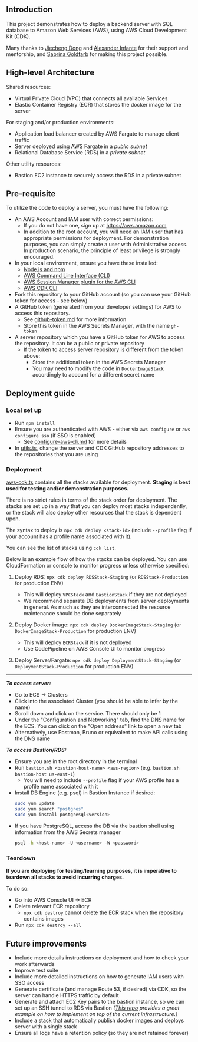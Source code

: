 ## Introduction

This project demonstrates how to deploy a backend server with SQL database to Amazon Web Services (AWS), using AWS Cloud Development Kit (CDK).

Many thanks to [Jiecheng Dong](https://github.com/jiedong111) and [Alexander Infante](https://github.com/Alexander-Infante) for their support and mentorship, and [Sabrina Goldfarb](https://github.com/sgoldfarb2) for making this project possible.

## High-level Architecture

Shared resources:

- Virtual Private Cloud (VPC) that connects all available Services
- Elastic Container Registry (ECR) that stores the docker image for the server

For staging and/or production environments:

- Application load balancer created by AWS Fargate to manage client traffic
- Server deployed using AWS Fargate in a _public subnet_
- Relational Database Service (RDS) in a _private subnet_

Other utility resources:

- Bastion EC2 instance to securely access the RDS in a private subnet

## Pre-requisite

To utilize the code to deploy a server, you must have the following:

- An AWS Account and IAM user with correct permissions:
  - If you do not have one, sign up at https://aws.amazon.com
  - In addition to the root account, you will need an IAM user that has appropriate permissions for deployment. For demonstration purposes, you can simply create a user with Administrative access. In production scenario, the principle of least privilege is strongly encouraged.
- In your local environment, ensure you have these installed:
  - [Node.js and npm](https://docs.npmjs.com/downloading-and-installing-node-js-and-npm)
  - [AWS Command Line Interface (CLI)](https://docs.aws.amazon.com/cli/latest/userguide/getting-started-install.html)
  - [AWS Session Manager plugin for the AWS CLI](https://docs.aws.amazon.com/systems-manager/latest/userguide/session-manager-working-with-install-plugin.html)
  - [AWS CDK CLI](https://docs.aws.amazon.com/cdk/v2/guide/getting_started.html)
- Fork this repository to your GitHub account (so you can use your GitHub token for access - see below)
- A GitHub token (generated from your developer settings) for AWS to access this repository.
  - See [github-token.md](./docs/github-token.md) for more information
  - Store this token in the AWS Secrets Manager, with the name `gh-token`
- A server repository which you have a GitHub token for AWS to access the repository. It can be a public or private repository
  - If the token to access server repository is different from the token above:
    - Store the additional token in the AWS Secrets Manager
    - You may need to modify the code in `DockerImageStack` accordingly to account for a different secret name

## Deployment guide

### Local set up

- Run `npm install`
- Ensure you are authenticated with AWS - either via `aws configure` or `aws configure sso` (if SSO is enabled)
  - See [configure-aws-cli.md](./docs/configure-aws-cli.md) for more details
- In [utils.ts](./lib/utils.ts), change the server and CDK GitHub repository addresses to the repositories that you are using

### Deployment

[aws-cdk.ts](./bin/aws-cdk.ts) contains all the stacks available for deployment. **Staging is best used for testing and/or demonstration purposes.**

There is no strict rules in terms of the stack order for deployment. The stacks are set up in a way that you can deploy most stacks independently, or the stack will also deploy other resources that the stack is dependent upon.

The syntax to deploy is `npx cdk deploy <stack-id>` (include `--profile` flag if your account has a profile name associated with it).

You can see the list of stacks using `cdk list`.

Below is an example flow of how the stacks can be deployed. You can use CloudFormation or console to monitor progress unless otherwise specified:

1. Deploy RDS: `npx cdk deploy RDSStack-Staging` (or `RDSStack-Production` for production ENV)

   - This will deploy `VPCStack` and `BastionStack` if they are not deployed
   - We recommend separate DB deployments from server deployments in general. As much as they are interconnected the resource maintenance should be done separately

2. Deploy Docker image: `npx cdk deploy DockerImageStack-Staging` (or `DockerImageStack-Production` for production ENV)
   - This will deploy `ECRStack` if it is not deployed
   - Use CodePipeline on AWS Console UI to monitor progress
3. Deploy Server/Fargate: `npx cdk deploy DeploymentStack-Staging` (or `DeploymentStack-Production` for production ENV)

---

**_To access server:_**

- Go to ECS -> Clusters
- Click into the associated Cluster (you should be able to infer by the name)
- Scroll down and click on the service. There should only be 1
- Under the "Configuration and Networking" tab, find the DNS name for the ECS. You can click on the "Open address" link to open a new tab
- Alternatively, use Postman, Bruno or equivalent to make API calls using the DNS name

**_To access Bastion/RDS:_**

- Ensure you are in the root directory in the terminal
- Run `bastion.sh <bastion-host-name> <aws-region>` (e.g. `bastion.sh bastion-host us-east-1`)
  - You will need to include `--profile` flag if your AWS profile has a profile name associated with it
- Install DB Engine (e.g. psql) in Bastion Instance if desired:
  ```bash
  sudo yum update
  sudo yum search "postgres"
  sudo yum install postgresql<version>
  ```
- If you have PostgreSQL, access the DB via the bastion shell using information from the AWS Secrets manager
  ```bash
  psql -h <host-name> -U <username> -W <password>
  ```

### Teardown

**If you are deploying for testing/learning purposes, it is imperative to teardown all stacks to avoid incurring charges.**

To do so:

- Go into AWS Console UI -> ECR
- Delete relevant ECR repository
  - `npx cdk destroy` cannot delete the ECR stack when the repository contains images
- Run `npx cdk destroy --all`

## Future improvements

- Include more details instructions on deployment and how to check your work afterwards
- Improve test suite
- Include more detailed instructions on how to generate IAM users with SSO access
- Generate certificate (and manage Route 53, if desired) via CDK, so the server can handle HTTPS traffic by default
- Generate and attach EC2 Key pairs to the bastion instance, so we can set up an SSH tunnel to RDS via Bastion _([This repo](https://github.com/aws-samples/secure-bastion-cdk) provides a great example on how to implement on top of the current infrastructure.)_
- Include a stack that automatically publish docker images and deploys server with a single stack
- Ensure all logs have a retention policy (so they are not retained forever)

